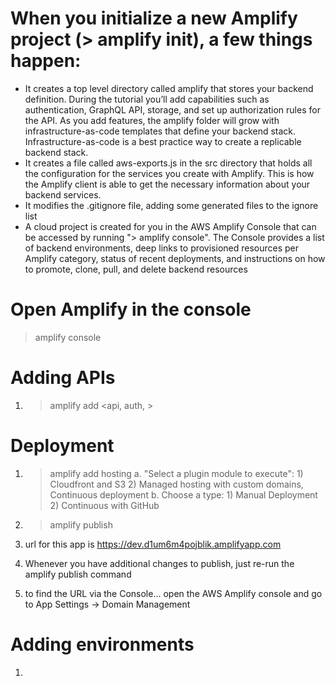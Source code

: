 # When you initialize a new Amplify project (> amplify init), a few things happen:

* It creates a top level directory called amplify that stores your backend definition. During the tutorial you’ll add capabilities such as authentication, GraphQL API, storage, and set up authorization rules for the API. As you add features, the amplify folder will grow with infrastructure-as-code templates that define your backend stack. Infrastructure-as-code is a best practice way to create a replicable backend stack.
* It creates a file called aws-exports.js in the src directory that holds all the configuration for the services you create with Amplify. This is how the Amplify client is able to get the necessary information about your backend services.
* It modifies the .gitignore file, adding some generated files to the ignore list
* A cloud project is created for you in the AWS Amplify Console that can be accessed by running "> amplify console". The Console provides a list of backend environments, deep links to provisioned resources per Amplify category, status of recent deployments, and instructions on how to promote, clone, pull, and delete backend resources

# Open Amplify in the console
> amplify console

# Adding APIs

1. > amplify add <api, auth, >

# Deployment

1. > amplify add hosting
    a. "Select a plugin module to execute": 
        1) Cloudfront and S3
        2) Managed hosting with custom domains, Continuous deployment
    b. Choose a type: 
        1) Manual Deployment 
        2) Continuous with GitHub

2. > amplify publish

3. url for this app is https://dev.d1um6m4pojblik.amplifyapp.com

4. Whenever you have additional changes to publish, just re-run the amplify publish command

5. to find the URL via the Console... open the AWS Amplify console and go to 
   App Settings -> Domain Management

# Adding environments

1. 
